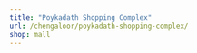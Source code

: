```yaml
---
title: "Poykadath Shopping Complex"
url: /chengaloor/poykadath-shopping-complex/
shop: mall
---
```

